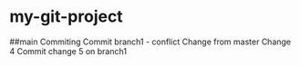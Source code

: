 # my-git-project

##main
Commiting
Commit branch1 - conflict
Change from master
Change 4
Commit change 5 on branch1